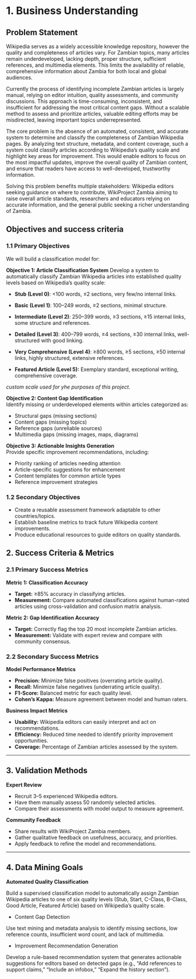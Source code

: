 # 1. Business Understanding

## Problem Statement

Wikipedia serves as a widely accessible knowledge repository, however the quality and completeness of articles vary. For Zambian topics, many articles remain underdeveloped, lacking depth, proper structure, sufficient references, and multimedia elements. This limits the availability of reliable, comprehensive information about Zambia for both local and global audiences.

Currently the process of identifying incomplete Zambian articles is largely manual, relying on editor intuition, quality assessments, and community discussions. This approach is time-consuming, inconsistent, and insufficient for  addressing the most critical content gaps. Without a scalable method to assess and prioritize articles, valuable editing efforts may be misdirected, leaving important topics underrepresented.

The core problem is the absence of an automated, consistent, and accurate system to determine and classify the completeness of Zambian Wikipedia pages. By analyzing text structure, metadata, and content coverage, such a system could classify articles according to Wikipedia’s quality scale and highlight key areas for improvement. This would enable editors to focus on the most impactful updates, improve the overall quality of Zambian content, and ensure that readers have access to well-developed, trustworthy information.

Solving this problem benefits multiple stakeholders: Wikipedia editors seeking guidance on where to contribute, WikiProject Zambia aiming to raise overall article standards, researchers and educators relying on accurate information, and the general public seeking a richer understanding of Zambia.


## Objectives and success criteria

### 1.1 Primary Objectives

We will build a classification model for:

**Objective 1: Article Classification System**
Develop a system to automatically classify Zambian Wikipedia articles into established quality levels based on Wikipedia’s quality scale:

- **Stub (Level 0)**: <100 words, ≤2 sections, very few/no internal links.

- **Basic (Level 1)**: 100–249 words, ≥2 sections, minimal structure.

- **Intermediate (Level 2)**: 250–399 words, ≥3 sections, ≥15 internal links, some structure and references.

- **Detailed (Level 3)**: 400–799 words, ≥4 sections, ≥30 internal links, well-structured with good linking.

- **Very Comprehensive (Level 4)**: ≥800 words, ≥5 sections, ≥50 internal links, highly structured, extensive references.

- **Featured Article (Level 5):** Exemplary standard, exceptional writing, comprehensive coverage.

*custom scale used for yhe purposes of this project.*

**Objective 2: Content Gap Identification**  
Identify missing or underdeveloped elements within articles categorized as:  
- Structural gaps (missing sections)  
- Content gaps (missing topics)  
- Reference gaps (unreliable sources)  
- Multimedia gaps (missing images, maps, diagrams)

**Objective 3: Actionable Insights Generation**  
Provide specific improvement recommendations, including:  
- Priority ranking of articles needing attention  
- Article-specific suggestions for enhancement  
- Content templates for common article types  
- Reference improvement strategies

### 1.2 Secondary Objectives
- Create a reusable assessment framework adaptable to other countries/topics.  
- Establish baseline metrics to track future Wikipedia content improvements.  
- Produce educational resources to guide editors on quality standards.

## 2. Success Criteria & Metrics

### 2.1 Primary Success Metrics
**Metric 1: Classification Accuracy**  
- **Target:** ≥85% accuracy in classifying articles.  
- **Measurement:** Compare automated classifications against human-rated articles using cross-validation and confusion matrix analysis.

**Metric 2: Gap Identification Accuracy**  
- **Target:** Correctly flag the top 20 most incomplete Zambian articles.  
- **Measurement:** Validate with expert review and compare with community consensus.

### 2.2 Secondary Success Metrics
**Model Performance Metrics**  
- **Precision:** Minimize false positives (overrating article quality).  
- **Recall:** Minimize false negatives (underrating article quality).  
- **F1-Score:** Balanced metric for each quality level.  
- **Cohen’s Kappa:** Measure agreement between model and human raters.

**Business Impact Metrics**  
- **Usability:** Wikipedia editors can easily interpret and act on recommendations.  
- **Efficiency:** Reduced time needed to identify priority improvement opportunities.  
- **Coverage:** Percentage of Zambian articles assessed by the system.

---

## 3. Validation Methods
**Expert Review**  
- Recruit 3–5 experienced Wikipedia editors.  
- Have them manually assess 50 randomly selected articles.  
- Compare their assessments with model output to measure agreement.

**Community Feedback**  
- Share results with WikiProject Zambia members.  
- Gather qualitative feedback on usefulness, accuracy, and priorities.  
- Apply feedback to refine the model and recommendations.

---

## 4. Data Mining Goals

**Automated Quality Classification**

Build a supervised classification model to automatically assign Zambian Wikipedia articles to one of six quality levels (Stub, Start, C-Class, B-Class, Good Article, Featured Article) based on Wikipedia’s quality scale.

- Content Gap Detection

Use text mining and metadata analysis to identify missing sections, low reference counts, insufficient word count, and lack of multimedia.

- Improvement Recommendation Generation

Develop a rule-based recommendation system that generates actionable suggestions for editors based on detected gaps (e.g., “Add references to support claims,” “Include an infobox,” “Expand the history section”).
